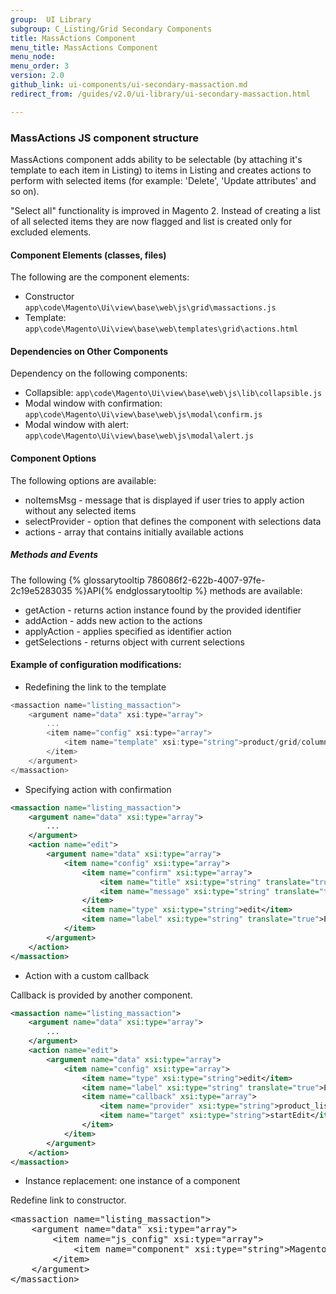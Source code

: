 ```yaml
---
group:  UI Library
subgroup: C_Listing/Grid Secondary Components
title: MassActions Component
menu_title: MassActions Component
menu_node:
menu_order: 3
version: 2.0
github_link: ui-components/ui-secondary-massaction.md
redirect_from: /guides/v2.0/ui-library/ui-secondary-massaction.html

---
```


### MassActions JS component structure

MassActions component adds ability to be selectable (by attaching it's template to each item in Listing) to items in Listing and creates actions to perform with selected items (for example: 'Delete', 'Update attributes' and so on).

"Select all" functionality is improved in Magento 2. Instead of creating a list of all selected items they are now flagged and list is created only for excluded elements.

#### Component Elements (classes, files)

The following are the component elements:

* Constructor `app\code\Magento\Ui\view\base\web\js\grid\massactions.js`
* Template: `app\code\Magento\Ui\view\base\web\templates\grid\actions.html`

#### Dependencies on Other Components

Dependency on the following components:

* Collapsible: `app\code\Magento\Ui\view\base\web\js\lib\collapsible.js`
* Modal window with confirmation: `app\code\Magento\Ui\view\base\web\js\modal\confirm.js`
* Modal window with alert: `app\code\Magento\Ui\view\base\web\js\modal\alert.js`

#### Component Options

The following options are available:

* noItemsMsg - message that is displayed if user tries to apply action without any selected items
* selectProvider - option that defines the component with selections data
* actions - array that contains initially available actions

##### Methods and Events

The following {% glossarytooltip 786086f2-622b-4007-97fe-2c19e5283035 %}API{% endglossarytooltip %} methods are available:

* getAction - returns action instance found by the provided identifier
* addAction - adds new action to the actions
* applyAction - applies specified as identifier action
* getSelections - returns object with current selections

#### Example of configuration modifications:

* Redefining the link to the template

```javascript
<massaction name="listing_massaction">
    <argument name="data" xsi:type="array">
        ...
        <item name="config" xsi:type="array">
            <item name="template" xsi:type="string">product/grid/columns/massactions</item>
        </item>
    </argument>
</massaction>
```

* Specifying action with confirmation

```xml
<massaction name="listing_massaction">
    <argument name="data" xsi:type="array">
        ...
    </argument>
    <action name="edit">
        <argument name="data" xsi:type="array">
            <item name="config" xsi:type="array">
                <item name="confirm" xsi:type="array">
                    <item name="title" xsi:type="string" translate="true">Edit items</item>
                    <item name="message" xsi:type="string" translate="true">Are you sure you wan't to edit selected items?</item>
                </item>
                <item name="type" xsi:type="string">edit</item>
                <item name="label" xsi:type="string" translate="true">Edit</item>
            </item>
        </argument>
    </action>
</massaction>
```

* Action with a custom callback


Callback is provided by another component.

```xml
<massaction name="listing_massaction">
    <argument name="data" xsi:type="array">
        ...
    </argument>
    <action name="edit">
        <argument name="data" xsi:type="array">
            <item name="config" xsi:type="array">
                <item name="type" xsi:type="string">edit</item>
                <item name="label" xsi:type="string" translate="true">Edit</item>
                <item name="callback" xsi:type="array">
                    <item name="provider" xsi:type="string">product_listing.inline_editing</item>
                    <item name="target" xsi:type="string">startEdit</item>
                </item>
            </item>
        </argument>
    </action>
</massaction>
```

* Instance replacement: one instance of a component

Redefine link to constructor.

<pre>
&lt;massaction name="listing_massaction"&gt;
    &lt;argument name="data" xsi:type="array"&gt;
        &lt;item name="js_config" xsi:type="array"&gt;
            &lt;item name="component" xsi:type="string"&gt;Magento_Products/js/grid/massactions&lt;/item&gt;
        &lt;/item&gt;
    &lt;/argument&gt;
&lt;/massaction&gt;
</pre>
